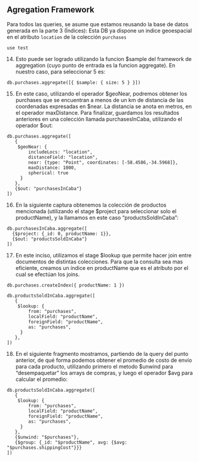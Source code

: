 ## Agregation Framework

Para todos las queries, se asume que estamos reusando la base de datos generada en la parte 3 (Índices):
Esta DB ya dispone un indice geoespacial en el atributo `location` de la colección `purchases`

```
use test
```

14. Esto puede ser logrado utilizando la funcion $sample del framework de aggregation (cuyo punto de entrada es la funcion aggregate). En nuestro caso, para seleccionar 5 es:

```
db.purchases.aggregate([{ $sample: { size: 5 } }])
````

15. En este caso, utilizando el operador $geoNear, podremos obtener los purchases que se encuentran a menos de un km de distancia de las coordenadas expresadas en $near. La distancia se anota en metros, en el operador maxDistance. Para finalizar, guardamos los resultados anteriores en una colección llamada purchasesInCaba, utilizando el operador $out:


```
db.purchases.aggregate([
   {
    $geoNear: {
        includeLocs: "location",
        distanceField: "location",
        near: {type: "Point", coordinates: [-58.4586,-34.5968]},
        maxDistance: 1000,
        spherical: true
     }
   },
   {$out: "purchasesInCaba"}
])
```

16. En la siguiente captura obtenemos la colección de productos mencionada (utilizando el stage $project para seleccionar solo el productName), y la llamamos en este caso “productsSoldInCaba”:

```
db.purchasesInCaba.aggregate([
  {$project: {_id: 0, productName: 1}},
  {$out: "productsSoldInCaba"}
])
```

17. En este inciso, utilizamos el stage $lookup que permite hacer join entre documentos de distintas colecciones. Para que la consulta sea mas eficiente, creamos un índice en productName que es el atributo por el cual se efectúan los joins.

```
db.purchases.createIndex({ productName: 1 })

db.productsSoldInCaba.aggregate([
   {
    $lookup: {
        from: "purchases",
        localField: "productName",
        foreignField: "productName",
        as: "purchases",
     }
   },
])
```

18. En el siguiente fragmento mostramos, partiendo de la query del punto anterior, de qué forma podemos obtener el promedio de costo de envío para cada producto, utilizando primero el metodo $unwind para “desempaquetar” los arrays de compras, y luego el operador $avg para calcular el promedio:

```
db.productsSoldInCaba.aggregate([
   {
    $lookup: {
        from: "purchases",
        localField: "productName",
        foreignField: "productName",
        as: "purchases",
     }
   },
   {$unwind: "$purchases"},
   {$group: {_id: "$productName", avg: {$avg: "$purchases.shippingCost"}}}
])
```


